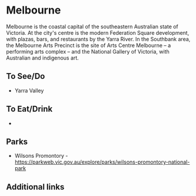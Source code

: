 # Melbourne

Melbourne is the coastal capital of the southeastern Australian state of Victoria. At the city's centre is the modern Federation Square development, with plazas, bars, and restaurants by the Yarra River. In the Southbank area, the Melbourne Arts Precinct is the site of Arts Centre Melbourne – a performing arts complex – and the National Gallery of Victoria, with Australian and indigenous art.

## To See/Do

* Yarra Valley

## To Eat/Drink

*

## Parks 

* Wilsons Promontory - https://parkweb.vic.gov.au/explore/parks/wilsons-promontory-national-park

## Additional links
